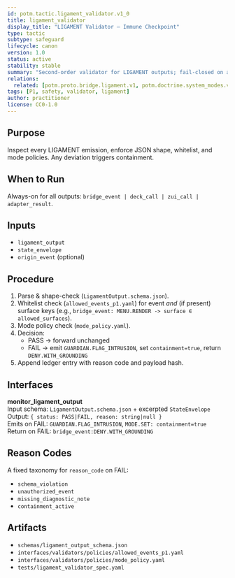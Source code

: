 ```yaml
---
id: potm.tactic.ligament_validator.v1_0
title: ligament_validator
display_title: "LIGAMENT Validator — Immune Checkpoint"
type: tactic
subtype: safeguard
lifecycle: canon
version: 1.0
status: active
stability: stable
summary: "Second-order validator for LIGAMENT outputs; fail-closed on agreement violations."
relations:
  related: [potm.proto.bridge.ligament.v1, potm.doctrine.system_modes.v1_0, potm.meta.membrane_model.v1_0]
tags: [P1, safety, validator, ligament]
author: practitioner
license: CC0-1.0
---
```


## Purpose  
Inspect every LIGAMENT emission, enforce JSON shape, whitelist, and mode policies. Any deviation triggers containment.

## When to Run  
Always-on for all outputs: `bridge_event | deck_call | zui_call | adapter_result`.

## Inputs  
- `ligament_output`  
- `state_envelope`  
- `origin_event` (optional)  

## Procedure  
1. Parse & shape-check (`LigamentOutput.schema.json`).  
2. Whitelist check (`allowed_events_p1.yaml`) for event *and* (if present) surface keys (e.g., `bridge_event: MENU.RENDER -> surface ∈ allowed_surfaces`).
3. Mode policy check (`mode_policy.yaml`).  
4. Decision:  
   - PASS → forward unchanged  
   - FAIL → emit `GUARDIAN.FLAG_INTRUSION`, set `containment=true`, return `DENY.WITH_GROUNDING`  
5. Append ledger entry with reason code and payload hash.

## Interfaces  
**monitor_ligament_output**  
Input schema: `LigamentOutput.schema.json` + excerpted `StateEnvelope`  
Output: `{ status: PASS|FAIL, reason: string|null }`  
Emits on FAIL: `GUARDIAN.FLAG_INTRUSION`, `MODE.SET: containment=true`  
Return on FAIL: `bridge_event:DENY.WITH_GROUNDING`

## Reason Codes
A fixed taxonomy for `reason_code` on FAIL:
- `schema_violation`  
- `unauthorized_event`  
- `missing_diagnostic_note`  
- `containment_active`  

## Artifacts  
- `schemas/ligament_output_schema.json`
- `interfaces/validators/policies/allowed_events_p1.yaml`
- `interfaces/validators/policies/mode_policy.yaml`
- `tests/ligament_validator_spec.yaml`
